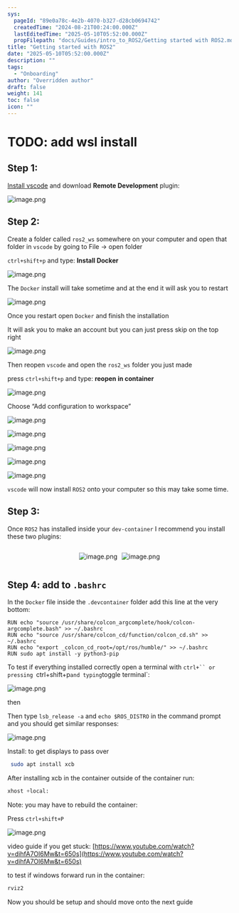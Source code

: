 ```yaml
---
sys:
  pageId: "89e0a78c-4e2b-4070-b327-d28cb0694742"
  createdTime: "2024-08-21T00:24:00.000Z"
  lastEditedTime: "2025-05-10T05:52:00.000Z"
  propFilepath: "docs/Guides/intro_to_ROS2/Getting started with ROS2.md"
title: "Getting started with ROS2"
date: "2025-05-10T05:52:00.000Z"
description: ""
tags:
  - "Onboarding"
author: "Overridden author"
draft: false
weight: 141
toc: false
icon: ""
---
```


# TODO: add wsl install

## Step 1:

[Install vscode](https://code.visualstudio.com/download) and download **Remote Development** plugin:

![image.png](https://prod-files-secure.s3.us-west-2.amazonaws.com/d518164a-d88e-44d1-a4ee-3adb3bd8bce0/efb52993-1881-4a40-b95e-6f020334f022/image.png?X-Amz-Algorithm=AWS4-HMAC-SHA256&X-Amz-Content-Sha256=UNSIGNED-PAYLOAD&X-Amz-Credential=ASIAZI2LB4666FN3AG3S%2F20250707%2Fus-west-2%2Fs3%2Faws4_request&X-Amz-Date=20250707T220838Z&X-Amz-Expires=3600&X-Amz-Security-Token=IQoJb3JpZ2luX2VjEHUaCXVzLXdlc3QtMiJGMEQCIEdcJXizl48pmOMdNUxfjD%2BfVo7mNQOi7Wb7qfFbeAXLAiARcHMdR98azWi%2FzO9XKSVxWEg03BefjnRnv9n7TeD4kir%2FAwh%2BEAAaDDYzNzQyMzE4MzgwNSIM94BQfMT9E3dEE8iKKtwDQ8BV9QcT%2BzwDzKHJuDwQBL2Iu1mJyaa5hnaB5nYjv5q9cKemH0sE3Qt0%2BMfNyMPdNEP3i1L6Idw4ZbPboOsWKSWtQqxuDyZxsALmh9tQqNugm9BD0QL45Gs4uOMDtQqr5xYxcV0vc47BehC5VKqlBS6iCf6llTPRwruzF2OAq3iCRrPYbYfRnhGwVn1PaRFgWFdFCYwz6RHOItH8QFaUNcLy8zS5trDIXdJ4qG27NYHs1u4TXoqpnA%2B2BFHOiSrJdQQuTYLe%2BjUVef2Anzu83PT56MQcAWWH2RyqeOnLLwYZa24h4JWfz0yCXk%2Bd3kxAg7plF3QgpyiNcMZGIuhgFBvug9U%2FJtkzrgqjn%2FagkOlOz8xcn5v1u0ZFETXsiOp9pR1i%2FZDK0oMD44hD3k1ToCSkk89HaTQOa%2Fxmn59r4TEDDAYS1tK78Z%2B8eHy5%2Buycf3dCl8MwClghqquKzzR1IFO6caZRxNi1pyMebLoG4rbzbn6SoP32FYfpPJwk690Ah9evYnYPMDVqqkVieBrPvkYhhDKirTcR%2FgvWJDKj6fmOehQEhZ0AH6NkZYc%2BCB%2BcQofYa4aFMrzbMExAIL%2FCmreTxqXUFY740xcwP5ZskkQkTjsE5U0HgSqx%2Fpww5uiwwwY6pgFRL%2BNO%2BHfYyUc%2F2ly0LPMOlRl%2B0UdtUGJLTv8sHJCSiNaqvWZubwAw0iEdCbtW27GsgzLHOkjlYoPELHEDbN1aFU26zrfgELwHBTD6tA9j%2Bf4epubaoso5FO%2Bv4cul8juZvo4vNptcKOyjKYTuHAa8UiYKTKMOp7clt%2BjqqmYj1VsCFXyCfAUgg6uLrHCoKJyw%2BjSfjzklFfwet%2FCdizs2L5lKBe9Y&X-Amz-Signature=b34713a0966b4603cafe831d2b29151793c260ffd49d30d88bfd5fd467f16b40&X-Amz-SignedHeaders=host&x-amz-checksum-mode=ENABLED&x-id=GetObject)

## Step 2:

Create a folder called `ros2_ws` somewhere on your computer and open that folder in `vscode` by going to File → open folder 

`ctrl+shift+p` and type: **Install Docker**

![image.png](https://prod-files-secure.s3.us-west-2.amazonaws.com/d518164a-d88e-44d1-a4ee-3adb3bd8bce0/2269dc0e-1cd5-47ff-bceb-c04ad9b2eab0/image.png?X-Amz-Algorithm=AWS4-HMAC-SHA256&X-Amz-Content-Sha256=UNSIGNED-PAYLOAD&X-Amz-Credential=ASIAZI2LB4666FN3AG3S%2F20250707%2Fus-west-2%2Fs3%2Faws4_request&X-Amz-Date=20250707T220838Z&X-Amz-Expires=3600&X-Amz-Security-Token=IQoJb3JpZ2luX2VjEHUaCXVzLXdlc3QtMiJGMEQCIEdcJXizl48pmOMdNUxfjD%2BfVo7mNQOi7Wb7qfFbeAXLAiARcHMdR98azWi%2FzO9XKSVxWEg03BefjnRnv9n7TeD4kir%2FAwh%2BEAAaDDYzNzQyMzE4MzgwNSIM94BQfMT9E3dEE8iKKtwDQ8BV9QcT%2BzwDzKHJuDwQBL2Iu1mJyaa5hnaB5nYjv5q9cKemH0sE3Qt0%2BMfNyMPdNEP3i1L6Idw4ZbPboOsWKSWtQqxuDyZxsALmh9tQqNugm9BD0QL45Gs4uOMDtQqr5xYxcV0vc47BehC5VKqlBS6iCf6llTPRwruzF2OAq3iCRrPYbYfRnhGwVn1PaRFgWFdFCYwz6RHOItH8QFaUNcLy8zS5trDIXdJ4qG27NYHs1u4TXoqpnA%2B2BFHOiSrJdQQuTYLe%2BjUVef2Anzu83PT56MQcAWWH2RyqeOnLLwYZa24h4JWfz0yCXk%2Bd3kxAg7plF3QgpyiNcMZGIuhgFBvug9U%2FJtkzrgqjn%2FagkOlOz8xcn5v1u0ZFETXsiOp9pR1i%2FZDK0oMD44hD3k1ToCSkk89HaTQOa%2Fxmn59r4TEDDAYS1tK78Z%2B8eHy5%2Buycf3dCl8MwClghqquKzzR1IFO6caZRxNi1pyMebLoG4rbzbn6SoP32FYfpPJwk690Ah9evYnYPMDVqqkVieBrPvkYhhDKirTcR%2FgvWJDKj6fmOehQEhZ0AH6NkZYc%2BCB%2BcQofYa4aFMrzbMExAIL%2FCmreTxqXUFY740xcwP5ZskkQkTjsE5U0HgSqx%2Fpww5uiwwwY6pgFRL%2BNO%2BHfYyUc%2F2ly0LPMOlRl%2B0UdtUGJLTv8sHJCSiNaqvWZubwAw0iEdCbtW27GsgzLHOkjlYoPELHEDbN1aFU26zrfgELwHBTD6tA9j%2Bf4epubaoso5FO%2Bv4cul8juZvo4vNptcKOyjKYTuHAa8UiYKTKMOp7clt%2BjqqmYj1VsCFXyCfAUgg6uLrHCoKJyw%2BjSfjzklFfwet%2FCdizs2L5lKBe9Y&X-Amz-Signature=4f5a4ad7cca2662a1a747bde51380424fbe93b1cd98a8e712d0523ead7d53ed3&X-Amz-SignedHeaders=host&x-amz-checksum-mode=ENABLED&x-id=GetObject)

The `Docker` install will take sometime and at the end it will ask you to restart

![image.png](https://prod-files-secure.s3.us-west-2.amazonaws.com/d518164a-d88e-44d1-a4ee-3adb3bd8bce0/ed233f78-be33-4b1f-b89c-9c346c0e961e/image.png?X-Amz-Algorithm=AWS4-HMAC-SHA256&X-Amz-Content-Sha256=UNSIGNED-PAYLOAD&X-Amz-Credential=ASIAZI2LB4666FN3AG3S%2F20250707%2Fus-west-2%2Fs3%2Faws4_request&X-Amz-Date=20250707T220838Z&X-Amz-Expires=3600&X-Amz-Security-Token=IQoJb3JpZ2luX2VjEHUaCXVzLXdlc3QtMiJGMEQCIEdcJXizl48pmOMdNUxfjD%2BfVo7mNQOi7Wb7qfFbeAXLAiARcHMdR98azWi%2FzO9XKSVxWEg03BefjnRnv9n7TeD4kir%2FAwh%2BEAAaDDYzNzQyMzE4MzgwNSIM94BQfMT9E3dEE8iKKtwDQ8BV9QcT%2BzwDzKHJuDwQBL2Iu1mJyaa5hnaB5nYjv5q9cKemH0sE3Qt0%2BMfNyMPdNEP3i1L6Idw4ZbPboOsWKSWtQqxuDyZxsALmh9tQqNugm9BD0QL45Gs4uOMDtQqr5xYxcV0vc47BehC5VKqlBS6iCf6llTPRwruzF2OAq3iCRrPYbYfRnhGwVn1PaRFgWFdFCYwz6RHOItH8QFaUNcLy8zS5trDIXdJ4qG27NYHs1u4TXoqpnA%2B2BFHOiSrJdQQuTYLe%2BjUVef2Anzu83PT56MQcAWWH2RyqeOnLLwYZa24h4JWfz0yCXk%2Bd3kxAg7plF3QgpyiNcMZGIuhgFBvug9U%2FJtkzrgqjn%2FagkOlOz8xcn5v1u0ZFETXsiOp9pR1i%2FZDK0oMD44hD3k1ToCSkk89HaTQOa%2Fxmn59r4TEDDAYS1tK78Z%2B8eHy5%2Buycf3dCl8MwClghqquKzzR1IFO6caZRxNi1pyMebLoG4rbzbn6SoP32FYfpPJwk690Ah9evYnYPMDVqqkVieBrPvkYhhDKirTcR%2FgvWJDKj6fmOehQEhZ0AH6NkZYc%2BCB%2BcQofYa4aFMrzbMExAIL%2FCmreTxqXUFY740xcwP5ZskkQkTjsE5U0HgSqx%2Fpww5uiwwwY6pgFRL%2BNO%2BHfYyUc%2F2ly0LPMOlRl%2B0UdtUGJLTv8sHJCSiNaqvWZubwAw0iEdCbtW27GsgzLHOkjlYoPELHEDbN1aFU26zrfgELwHBTD6tA9j%2Bf4epubaoso5FO%2Bv4cul8juZvo4vNptcKOyjKYTuHAa8UiYKTKMOp7clt%2BjqqmYj1VsCFXyCfAUgg6uLrHCoKJyw%2BjSfjzklFfwet%2FCdizs2L5lKBe9Y&X-Amz-Signature=961c77d18fa6de04eb0d12f8686dc838379d17d16120bd9d113587b9828ae671&X-Amz-SignedHeaders=host&x-amz-checksum-mode=ENABLED&x-id=GetObject)

Once you restart open `Docker` and finish the installation

It will ask you to make an account but you can just press skip on the top right

![image.png](https://prod-files-secure.s3.us-west-2.amazonaws.com/d518164a-d88e-44d1-a4ee-3adb3bd8bce0/21010ad9-1659-4fd9-9f59-9932a09b2a3d/image.png?X-Amz-Algorithm=AWS4-HMAC-SHA256&X-Amz-Content-Sha256=UNSIGNED-PAYLOAD&X-Amz-Credential=ASIAZI2LB4666FN3AG3S%2F20250707%2Fus-west-2%2Fs3%2Faws4_request&X-Amz-Date=20250707T220838Z&X-Amz-Expires=3600&X-Amz-Security-Token=IQoJb3JpZ2luX2VjEHUaCXVzLXdlc3QtMiJGMEQCIEdcJXizl48pmOMdNUxfjD%2BfVo7mNQOi7Wb7qfFbeAXLAiARcHMdR98azWi%2FzO9XKSVxWEg03BefjnRnv9n7TeD4kir%2FAwh%2BEAAaDDYzNzQyMzE4MzgwNSIM94BQfMT9E3dEE8iKKtwDQ8BV9QcT%2BzwDzKHJuDwQBL2Iu1mJyaa5hnaB5nYjv5q9cKemH0sE3Qt0%2BMfNyMPdNEP3i1L6Idw4ZbPboOsWKSWtQqxuDyZxsALmh9tQqNugm9BD0QL45Gs4uOMDtQqr5xYxcV0vc47BehC5VKqlBS6iCf6llTPRwruzF2OAq3iCRrPYbYfRnhGwVn1PaRFgWFdFCYwz6RHOItH8QFaUNcLy8zS5trDIXdJ4qG27NYHs1u4TXoqpnA%2B2BFHOiSrJdQQuTYLe%2BjUVef2Anzu83PT56MQcAWWH2RyqeOnLLwYZa24h4JWfz0yCXk%2Bd3kxAg7plF3QgpyiNcMZGIuhgFBvug9U%2FJtkzrgqjn%2FagkOlOz8xcn5v1u0ZFETXsiOp9pR1i%2FZDK0oMD44hD3k1ToCSkk89HaTQOa%2Fxmn59r4TEDDAYS1tK78Z%2B8eHy5%2Buycf3dCl8MwClghqquKzzR1IFO6caZRxNi1pyMebLoG4rbzbn6SoP32FYfpPJwk690Ah9evYnYPMDVqqkVieBrPvkYhhDKirTcR%2FgvWJDKj6fmOehQEhZ0AH6NkZYc%2BCB%2BcQofYa4aFMrzbMExAIL%2FCmreTxqXUFY740xcwP5ZskkQkTjsE5U0HgSqx%2Fpww5uiwwwY6pgFRL%2BNO%2BHfYyUc%2F2ly0LPMOlRl%2B0UdtUGJLTv8sHJCSiNaqvWZubwAw0iEdCbtW27GsgzLHOkjlYoPELHEDbN1aFU26zrfgELwHBTD6tA9j%2Bf4epubaoso5FO%2Bv4cul8juZvo4vNptcKOyjKYTuHAa8UiYKTKMOp7clt%2BjqqmYj1VsCFXyCfAUgg6uLrHCoKJyw%2BjSfjzklFfwet%2FCdizs2L5lKBe9Y&X-Amz-Signature=b90d2851da177fc695d2eb12b5814d1abff5e3537fce80723021c984e2523471&X-Amz-SignedHeaders=host&x-amz-checksum-mode=ENABLED&x-id=GetObject)

Then reopen `vscode` and open the `ros2_ws` folder you just made

press `ctrl+shift+p` and type: **reopen in container**

![image.png](https://prod-files-secure.s3.us-west-2.amazonaws.com/d518164a-d88e-44d1-a4ee-3adb3bd8bce0/4e93b8c2-41ad-488c-8095-c74205196118/image.png?X-Amz-Algorithm=AWS4-HMAC-SHA256&X-Amz-Content-Sha256=UNSIGNED-PAYLOAD&X-Amz-Credential=ASIAZI2LB4666FN3AG3S%2F20250707%2Fus-west-2%2Fs3%2Faws4_request&X-Amz-Date=20250707T220838Z&X-Amz-Expires=3600&X-Amz-Security-Token=IQoJb3JpZ2luX2VjEHUaCXVzLXdlc3QtMiJGMEQCIEdcJXizl48pmOMdNUxfjD%2BfVo7mNQOi7Wb7qfFbeAXLAiARcHMdR98azWi%2FzO9XKSVxWEg03BefjnRnv9n7TeD4kir%2FAwh%2BEAAaDDYzNzQyMzE4MzgwNSIM94BQfMT9E3dEE8iKKtwDQ8BV9QcT%2BzwDzKHJuDwQBL2Iu1mJyaa5hnaB5nYjv5q9cKemH0sE3Qt0%2BMfNyMPdNEP3i1L6Idw4ZbPboOsWKSWtQqxuDyZxsALmh9tQqNugm9BD0QL45Gs4uOMDtQqr5xYxcV0vc47BehC5VKqlBS6iCf6llTPRwruzF2OAq3iCRrPYbYfRnhGwVn1PaRFgWFdFCYwz6RHOItH8QFaUNcLy8zS5trDIXdJ4qG27NYHs1u4TXoqpnA%2B2BFHOiSrJdQQuTYLe%2BjUVef2Anzu83PT56MQcAWWH2RyqeOnLLwYZa24h4JWfz0yCXk%2Bd3kxAg7plF3QgpyiNcMZGIuhgFBvug9U%2FJtkzrgqjn%2FagkOlOz8xcn5v1u0ZFETXsiOp9pR1i%2FZDK0oMD44hD3k1ToCSkk89HaTQOa%2Fxmn59r4TEDDAYS1tK78Z%2B8eHy5%2Buycf3dCl8MwClghqquKzzR1IFO6caZRxNi1pyMebLoG4rbzbn6SoP32FYfpPJwk690Ah9evYnYPMDVqqkVieBrPvkYhhDKirTcR%2FgvWJDKj6fmOehQEhZ0AH6NkZYc%2BCB%2BcQofYa4aFMrzbMExAIL%2FCmreTxqXUFY740xcwP5ZskkQkTjsE5U0HgSqx%2Fpww5uiwwwY6pgFRL%2BNO%2BHfYyUc%2F2ly0LPMOlRl%2B0UdtUGJLTv8sHJCSiNaqvWZubwAw0iEdCbtW27GsgzLHOkjlYoPELHEDbN1aFU26zrfgELwHBTD6tA9j%2Bf4epubaoso5FO%2Bv4cul8juZvo4vNptcKOyjKYTuHAa8UiYKTKMOp7clt%2BjqqmYj1VsCFXyCfAUgg6uLrHCoKJyw%2BjSfjzklFfwet%2FCdizs2L5lKBe9Y&X-Amz-Signature=a22ad2fdd5b6d6b37f8bba80d54b292c9fbfbc7df2ab63bad79087c1d04a1237&X-Amz-SignedHeaders=host&x-amz-checksum-mode=ENABLED&x-id=GetObject)

Choose “Add configuration to workspace”

![image.png](https://prod-files-secure.s3.us-west-2.amazonaws.com/d518164a-d88e-44d1-a4ee-3adb3bd8bce0/9560b282-5060-4989-ba37-97e7b2c22476/image.png?X-Amz-Algorithm=AWS4-HMAC-SHA256&X-Amz-Content-Sha256=UNSIGNED-PAYLOAD&X-Amz-Credential=ASIAZI2LB4666FN3AG3S%2F20250707%2Fus-west-2%2Fs3%2Faws4_request&X-Amz-Date=20250707T220838Z&X-Amz-Expires=3600&X-Amz-Security-Token=IQoJb3JpZ2luX2VjEHUaCXVzLXdlc3QtMiJGMEQCIEdcJXizl48pmOMdNUxfjD%2BfVo7mNQOi7Wb7qfFbeAXLAiARcHMdR98azWi%2FzO9XKSVxWEg03BefjnRnv9n7TeD4kir%2FAwh%2BEAAaDDYzNzQyMzE4MzgwNSIM94BQfMT9E3dEE8iKKtwDQ8BV9QcT%2BzwDzKHJuDwQBL2Iu1mJyaa5hnaB5nYjv5q9cKemH0sE3Qt0%2BMfNyMPdNEP3i1L6Idw4ZbPboOsWKSWtQqxuDyZxsALmh9tQqNugm9BD0QL45Gs4uOMDtQqr5xYxcV0vc47BehC5VKqlBS6iCf6llTPRwruzF2OAq3iCRrPYbYfRnhGwVn1PaRFgWFdFCYwz6RHOItH8QFaUNcLy8zS5trDIXdJ4qG27NYHs1u4TXoqpnA%2B2BFHOiSrJdQQuTYLe%2BjUVef2Anzu83PT56MQcAWWH2RyqeOnLLwYZa24h4JWfz0yCXk%2Bd3kxAg7plF3QgpyiNcMZGIuhgFBvug9U%2FJtkzrgqjn%2FagkOlOz8xcn5v1u0ZFETXsiOp9pR1i%2FZDK0oMD44hD3k1ToCSkk89HaTQOa%2Fxmn59r4TEDDAYS1tK78Z%2B8eHy5%2Buycf3dCl8MwClghqquKzzR1IFO6caZRxNi1pyMebLoG4rbzbn6SoP32FYfpPJwk690Ah9evYnYPMDVqqkVieBrPvkYhhDKirTcR%2FgvWJDKj6fmOehQEhZ0AH6NkZYc%2BCB%2BcQofYa4aFMrzbMExAIL%2FCmreTxqXUFY740xcwP5ZskkQkTjsE5U0HgSqx%2Fpww5uiwwwY6pgFRL%2BNO%2BHfYyUc%2F2ly0LPMOlRl%2B0UdtUGJLTv8sHJCSiNaqvWZubwAw0iEdCbtW27GsgzLHOkjlYoPELHEDbN1aFU26zrfgELwHBTD6tA9j%2Bf4epubaoso5FO%2Bv4cul8juZvo4vNptcKOyjKYTuHAa8UiYKTKMOp7clt%2BjqqmYj1VsCFXyCfAUgg6uLrHCoKJyw%2BjSfjzklFfwet%2FCdizs2L5lKBe9Y&X-Amz-Signature=1e9c03f626913e26a1d07e36e1e53373eade7b5934bcb9ba65fee64fca731bc1&X-Amz-SignedHeaders=host&x-amz-checksum-mode=ENABLED&x-id=GetObject)

![image.png](https://prod-files-secure.s3.us-west-2.amazonaws.com/d518164a-d88e-44d1-a4ee-3adb3bd8bce0/2ee63f81-886b-48e8-a553-dc6e5eac99e4/image.png?X-Amz-Algorithm=AWS4-HMAC-SHA256&X-Amz-Content-Sha256=UNSIGNED-PAYLOAD&X-Amz-Credential=ASIAZI2LB4666FN3AG3S%2F20250707%2Fus-west-2%2Fs3%2Faws4_request&X-Amz-Date=20250707T220838Z&X-Amz-Expires=3600&X-Amz-Security-Token=IQoJb3JpZ2luX2VjEHUaCXVzLXdlc3QtMiJGMEQCIEdcJXizl48pmOMdNUxfjD%2BfVo7mNQOi7Wb7qfFbeAXLAiARcHMdR98azWi%2FzO9XKSVxWEg03BefjnRnv9n7TeD4kir%2FAwh%2BEAAaDDYzNzQyMzE4MzgwNSIM94BQfMT9E3dEE8iKKtwDQ8BV9QcT%2BzwDzKHJuDwQBL2Iu1mJyaa5hnaB5nYjv5q9cKemH0sE3Qt0%2BMfNyMPdNEP3i1L6Idw4ZbPboOsWKSWtQqxuDyZxsALmh9tQqNugm9BD0QL45Gs4uOMDtQqr5xYxcV0vc47BehC5VKqlBS6iCf6llTPRwruzF2OAq3iCRrPYbYfRnhGwVn1PaRFgWFdFCYwz6RHOItH8QFaUNcLy8zS5trDIXdJ4qG27NYHs1u4TXoqpnA%2B2BFHOiSrJdQQuTYLe%2BjUVef2Anzu83PT56MQcAWWH2RyqeOnLLwYZa24h4JWfz0yCXk%2Bd3kxAg7plF3QgpyiNcMZGIuhgFBvug9U%2FJtkzrgqjn%2FagkOlOz8xcn5v1u0ZFETXsiOp9pR1i%2FZDK0oMD44hD3k1ToCSkk89HaTQOa%2Fxmn59r4TEDDAYS1tK78Z%2B8eHy5%2Buycf3dCl8MwClghqquKzzR1IFO6caZRxNi1pyMebLoG4rbzbn6SoP32FYfpPJwk690Ah9evYnYPMDVqqkVieBrPvkYhhDKirTcR%2FgvWJDKj6fmOehQEhZ0AH6NkZYc%2BCB%2BcQofYa4aFMrzbMExAIL%2FCmreTxqXUFY740xcwP5ZskkQkTjsE5U0HgSqx%2Fpww5uiwwwY6pgFRL%2BNO%2BHfYyUc%2F2ly0LPMOlRl%2B0UdtUGJLTv8sHJCSiNaqvWZubwAw0iEdCbtW27GsgzLHOkjlYoPELHEDbN1aFU26zrfgELwHBTD6tA9j%2Bf4epubaoso5FO%2Bv4cul8juZvo4vNptcKOyjKYTuHAa8UiYKTKMOp7clt%2BjqqmYj1VsCFXyCfAUgg6uLrHCoKJyw%2BjSfjzklFfwet%2FCdizs2L5lKBe9Y&X-Amz-Signature=b254cf8ab0f5fb3eb4e13b42dc1b04f164a7fff8277ad2583256938b52f32ced&X-Amz-SignedHeaders=host&x-amz-checksum-mode=ENABLED&x-id=GetObject)

![image.png](https://prod-files-secure.s3.us-west-2.amazonaws.com/d518164a-d88e-44d1-a4ee-3adb3bd8bce0/ae1580b2-b048-407e-aed9-b584224a7a04/image.png?X-Amz-Algorithm=AWS4-HMAC-SHA256&X-Amz-Content-Sha256=UNSIGNED-PAYLOAD&X-Amz-Credential=ASIAZI2LB4666FN3AG3S%2F20250707%2Fus-west-2%2Fs3%2Faws4_request&X-Amz-Date=20250707T220838Z&X-Amz-Expires=3600&X-Amz-Security-Token=IQoJb3JpZ2luX2VjEHUaCXVzLXdlc3QtMiJGMEQCIEdcJXizl48pmOMdNUxfjD%2BfVo7mNQOi7Wb7qfFbeAXLAiARcHMdR98azWi%2FzO9XKSVxWEg03BefjnRnv9n7TeD4kir%2FAwh%2BEAAaDDYzNzQyMzE4MzgwNSIM94BQfMT9E3dEE8iKKtwDQ8BV9QcT%2BzwDzKHJuDwQBL2Iu1mJyaa5hnaB5nYjv5q9cKemH0sE3Qt0%2BMfNyMPdNEP3i1L6Idw4ZbPboOsWKSWtQqxuDyZxsALmh9tQqNugm9BD0QL45Gs4uOMDtQqr5xYxcV0vc47BehC5VKqlBS6iCf6llTPRwruzF2OAq3iCRrPYbYfRnhGwVn1PaRFgWFdFCYwz6RHOItH8QFaUNcLy8zS5trDIXdJ4qG27NYHs1u4TXoqpnA%2B2BFHOiSrJdQQuTYLe%2BjUVef2Anzu83PT56MQcAWWH2RyqeOnLLwYZa24h4JWfz0yCXk%2Bd3kxAg7plF3QgpyiNcMZGIuhgFBvug9U%2FJtkzrgqjn%2FagkOlOz8xcn5v1u0ZFETXsiOp9pR1i%2FZDK0oMD44hD3k1ToCSkk89HaTQOa%2Fxmn59r4TEDDAYS1tK78Z%2B8eHy5%2Buycf3dCl8MwClghqquKzzR1IFO6caZRxNi1pyMebLoG4rbzbn6SoP32FYfpPJwk690Ah9evYnYPMDVqqkVieBrPvkYhhDKirTcR%2FgvWJDKj6fmOehQEhZ0AH6NkZYc%2BCB%2BcQofYa4aFMrzbMExAIL%2FCmreTxqXUFY740xcwP5ZskkQkTjsE5U0HgSqx%2Fpww5uiwwwY6pgFRL%2BNO%2BHfYyUc%2F2ly0LPMOlRl%2B0UdtUGJLTv8sHJCSiNaqvWZubwAw0iEdCbtW27GsgzLHOkjlYoPELHEDbN1aFU26zrfgELwHBTD6tA9j%2Bf4epubaoso5FO%2Bv4cul8juZvo4vNptcKOyjKYTuHAa8UiYKTKMOp7clt%2BjqqmYj1VsCFXyCfAUgg6uLrHCoKJyw%2BjSfjzklFfwet%2FCdizs2L5lKBe9Y&X-Amz-Signature=3624c891c0fb1c17904514a951ec5e05fc482194cf7edf6e02bbeaf406531617&X-Amz-SignedHeaders=host&x-amz-checksum-mode=ENABLED&x-id=GetObject)

![image.png](https://prod-files-secure.s3.us-west-2.amazonaws.com/d518164a-d88e-44d1-a4ee-3adb3bd8bce0/53255b28-f75e-430f-b9e3-c0ac8577e42b/image.png?X-Amz-Algorithm=AWS4-HMAC-SHA256&X-Amz-Content-Sha256=UNSIGNED-PAYLOAD&X-Amz-Credential=ASIAZI2LB4666FN3AG3S%2F20250707%2Fus-west-2%2Fs3%2Faws4_request&X-Amz-Date=20250707T220838Z&X-Amz-Expires=3600&X-Amz-Security-Token=IQoJb3JpZ2luX2VjEHUaCXVzLXdlc3QtMiJGMEQCIEdcJXizl48pmOMdNUxfjD%2BfVo7mNQOi7Wb7qfFbeAXLAiARcHMdR98azWi%2FzO9XKSVxWEg03BefjnRnv9n7TeD4kir%2FAwh%2BEAAaDDYzNzQyMzE4MzgwNSIM94BQfMT9E3dEE8iKKtwDQ8BV9QcT%2BzwDzKHJuDwQBL2Iu1mJyaa5hnaB5nYjv5q9cKemH0sE3Qt0%2BMfNyMPdNEP3i1L6Idw4ZbPboOsWKSWtQqxuDyZxsALmh9tQqNugm9BD0QL45Gs4uOMDtQqr5xYxcV0vc47BehC5VKqlBS6iCf6llTPRwruzF2OAq3iCRrPYbYfRnhGwVn1PaRFgWFdFCYwz6RHOItH8QFaUNcLy8zS5trDIXdJ4qG27NYHs1u4TXoqpnA%2B2BFHOiSrJdQQuTYLe%2BjUVef2Anzu83PT56MQcAWWH2RyqeOnLLwYZa24h4JWfz0yCXk%2Bd3kxAg7plF3QgpyiNcMZGIuhgFBvug9U%2FJtkzrgqjn%2FagkOlOz8xcn5v1u0ZFETXsiOp9pR1i%2FZDK0oMD44hD3k1ToCSkk89HaTQOa%2Fxmn59r4TEDDAYS1tK78Z%2B8eHy5%2Buycf3dCl8MwClghqquKzzR1IFO6caZRxNi1pyMebLoG4rbzbn6SoP32FYfpPJwk690Ah9evYnYPMDVqqkVieBrPvkYhhDKirTcR%2FgvWJDKj6fmOehQEhZ0AH6NkZYc%2BCB%2BcQofYa4aFMrzbMExAIL%2FCmreTxqXUFY740xcwP5ZskkQkTjsE5U0HgSqx%2Fpww5uiwwwY6pgFRL%2BNO%2BHfYyUc%2F2ly0LPMOlRl%2B0UdtUGJLTv8sHJCSiNaqvWZubwAw0iEdCbtW27GsgzLHOkjlYoPELHEDbN1aFU26zrfgELwHBTD6tA9j%2Bf4epubaoso5FO%2Bv4cul8juZvo4vNptcKOyjKYTuHAa8UiYKTKMOp7clt%2BjqqmYj1VsCFXyCfAUgg6uLrHCoKJyw%2BjSfjzklFfwet%2FCdizs2L5lKBe9Y&X-Amz-Signature=d95a88e54582c81452d812aa2be3d205c1579d713a358d048ac720c7256efc13&X-Amz-SignedHeaders=host&x-amz-checksum-mode=ENABLED&x-id=GetObject)

![image.png](https://prod-files-secure.s3.us-west-2.amazonaws.com/d518164a-d88e-44d1-a4ee-3adb3bd8bce0/7c562767-5af9-4ffb-97d1-327bcdf4ee00/image.png?X-Amz-Algorithm=AWS4-HMAC-SHA256&X-Amz-Content-Sha256=UNSIGNED-PAYLOAD&X-Amz-Credential=ASIAZI2LB4666FN3AG3S%2F20250707%2Fus-west-2%2Fs3%2Faws4_request&X-Amz-Date=20250707T220838Z&X-Amz-Expires=3600&X-Amz-Security-Token=IQoJb3JpZ2luX2VjEHUaCXVzLXdlc3QtMiJGMEQCIEdcJXizl48pmOMdNUxfjD%2BfVo7mNQOi7Wb7qfFbeAXLAiARcHMdR98azWi%2FzO9XKSVxWEg03BefjnRnv9n7TeD4kir%2FAwh%2BEAAaDDYzNzQyMzE4MzgwNSIM94BQfMT9E3dEE8iKKtwDQ8BV9QcT%2BzwDzKHJuDwQBL2Iu1mJyaa5hnaB5nYjv5q9cKemH0sE3Qt0%2BMfNyMPdNEP3i1L6Idw4ZbPboOsWKSWtQqxuDyZxsALmh9tQqNugm9BD0QL45Gs4uOMDtQqr5xYxcV0vc47BehC5VKqlBS6iCf6llTPRwruzF2OAq3iCRrPYbYfRnhGwVn1PaRFgWFdFCYwz6RHOItH8QFaUNcLy8zS5trDIXdJ4qG27NYHs1u4TXoqpnA%2B2BFHOiSrJdQQuTYLe%2BjUVef2Anzu83PT56MQcAWWH2RyqeOnLLwYZa24h4JWfz0yCXk%2Bd3kxAg7plF3QgpyiNcMZGIuhgFBvug9U%2FJtkzrgqjn%2FagkOlOz8xcn5v1u0ZFETXsiOp9pR1i%2FZDK0oMD44hD3k1ToCSkk89HaTQOa%2Fxmn59r4TEDDAYS1tK78Z%2B8eHy5%2Buycf3dCl8MwClghqquKzzR1IFO6caZRxNi1pyMebLoG4rbzbn6SoP32FYfpPJwk690Ah9evYnYPMDVqqkVieBrPvkYhhDKirTcR%2FgvWJDKj6fmOehQEhZ0AH6NkZYc%2BCB%2BcQofYa4aFMrzbMExAIL%2FCmreTxqXUFY740xcwP5ZskkQkTjsE5U0HgSqx%2Fpww5uiwwwY6pgFRL%2BNO%2BHfYyUc%2F2ly0LPMOlRl%2B0UdtUGJLTv8sHJCSiNaqvWZubwAw0iEdCbtW27GsgzLHOkjlYoPELHEDbN1aFU26zrfgELwHBTD6tA9j%2Bf4epubaoso5FO%2Bv4cul8juZvo4vNptcKOyjKYTuHAa8UiYKTKMOp7clt%2BjqqmYj1VsCFXyCfAUgg6uLrHCoKJyw%2BjSfjzklFfwet%2FCdizs2L5lKBe9Y&X-Amz-Signature=01ed70576f5b18a750e5f1908b3f1c686315ed56e1e9e38f030cd0e60a801ff9&X-Amz-SignedHeaders=host&x-amz-checksum-mode=ENABLED&x-id=GetObject)

`vscode` will now install `ROS2` onto your computer so this may take some time.

## Step 3:

Once `ROS2` has installed inside your `dev-container` I recommend you install these two plugins:

<div style="display: flex;flex-direction: row; column-gap:10px; max-width: 630px;justify-content: center;">
<div>

![image.png](https://prod-files-secure.s3.us-west-2.amazonaws.com/d518164a-d88e-44d1-a4ee-3adb3bd8bce0/3fc3d550-5a54-4ba1-ba6b-faa01cdb7369/image.png?X-Amz-Algorithm=AWS4-HMAC-SHA256&X-Amz-Content-Sha256=UNSIGNED-PAYLOAD&X-Amz-Credential=ASIAZI2LB4667SVAC6OM%2F20250707%2Fus-west-2%2Fs3%2Faws4_request&X-Amz-Date=20250707T220841Z&X-Amz-Expires=3600&X-Amz-Security-Token=IQoJb3JpZ2luX2VjEHUaCXVzLXdlc3QtMiJHMEUCIQCMP1McfvCW2CSblRtNH%2FjqeD2xtfGSL52PBH1OUMlX%2BAIgCX9WJrO3oHhTtLZjuxnWX1jsWyHZnt4LkYNV8xZ3TPIq%2FwMIfhAAGgw2Mzc0MjMxODM4MDUiDOu7jdO%2FHm1rnrwhvCrcAzla9NkEJR3nw5MNl1x9quUig6sV%2B3VZGG6H7C%2Bsll6jUyuLxlCyZdEqCDLOPoyjeYZ2noSxHfnX6EL9pbuNSLes2%2FHTgCuAnF4vef0O3OR7mSdMQzkmYEiYwe2uE8HpHqDIrlBYwC9IkA%2Bx9%2FSjfg8NaNDcm52Ir7efOdPuUy5KohFp3INwzwmgak72fLwYw4Q0VAjXjFfbLAfGpHknrigJoTKAdYOVsDU%2B6OOA1deSZa%2FZp6kdsaga%2FP%2Fx7PRq9RQRc73RolBtbTdMAO3jT9Zx2Jd%2BBF%2FOjqLibFqDO%2BlubNg7Yge3dbNKcTsgQ%2BgyKCvuTsbyQmCCNljvM%2BYE9RwL2V3V1JSIQPftpsaGbEK6NA5bvGKWvcXJNfVW1nmJLMMlXLMLSDpTOJhail9kXiZg6yyA4fu1Zoat%2BrtsPMUq68KSgSmmll4RegrHslpLkVXOVSHGLaZniTgAcWUT3UsEnlE%2B4m8HitdHoWdzEHBFzMxGeLKEYUd4eAuWdbZW7Y8XtfzlgbMRGRIB1orAlTb9RQsSrrkkyf%2FDKVcbNIfJn9dnhKgnZjhrPYKqXo4%2Fn10h%2FLNlUDxLl8094ZhdS%2FoaXWFhevOWR29nFX4mb6EeE9NUXNcaRMzCUcDMMKbpsMMGOqUBTOirsi7OJA3Dp%2BtU1yK%2BofincHWgalJhkMU%2BbGbAFtP94zPXkPlFc2uilaKOtBjjHzDQHf6Av4Ib7F98zSQSsFcMSJsTzo8VMT7B6mwlFdqpEIskJa92yOiX657iQhOBifA3Fo84Lz41C1ALa7t3Z0AEOmKesgWERYiA%2F%2BoDcW5RGLw0jzRWhoCaw0tCpRTlHFaTkDr%2BNKQmI7iTSxFh8WVFmKNp&X-Amz-Signature=83b72099132529c3fb0092772ad9d9670d270ebd0892d56e932cf6b7007c8bd4&X-Amz-SignedHeaders=host&x-amz-checksum-mode=ENABLED&x-id=GetObject)

</div>
<div>

![image.png](https://prod-files-secure.s3.us-west-2.amazonaws.com/d518164a-d88e-44d1-a4ee-3adb3bd8bce0/d994cc66-13c2-4093-a5a3-f84cf4601a82/image.png?X-Amz-Algorithm=AWS4-HMAC-SHA256&X-Amz-Content-Sha256=UNSIGNED-PAYLOAD&X-Amz-Credential=ASIAZI2LB466TRX7XN46%2F20250707%2Fus-west-2%2Fs3%2Faws4_request&X-Amz-Date=20250707T220842Z&X-Amz-Expires=3600&X-Amz-Security-Token=IQoJb3JpZ2luX2VjEHUaCXVzLXdlc3QtMiJHMEUCIGNKPLghiI3vdJ3u%2FnpEj8T9PJK2EfReY1hrABJF4FIvAiEAyAqC%2FFSrJkyQOBWPmWB8rBjwAf0MvVowjw8qUFW%2F4ukq%2FwMIfhAAGgw2Mzc0MjMxODM4MDUiDMp6OlULvSgFWfGlKyrcA2Ro5QcIsRQxz6RJWDKL%2FrS9Y0%2F%2Fa1gno89%2BXPSyTPhwm3lw1gw%2F5f3Eugv6gw8AexlL2bisvm%2FXB5sm%2BSyBvGOVDXuEWk1Ba4okv2jmJWowhlI2fSjxCE4HHk3PKINH2lZ9PcQnqhU5EwcUrgb4u4E7ouuR0ubTkEn%2BvRK9%2FwWjmh4yWMpyrcwXnlC9iAgjULvaCkSI3JEeSdpC9v3UYABezDfTvUdh66Ek3gTv3pO1kI06LXfvjSuM5J06zgfch7xvAHoiCUuAzQC6LF3jYHzxMZ4%2B1MaxXCtjAoIvKw4d%2Bicz00AendTX%2Bz4pWWaYxt7fUtzeSm8%2FrGK4w5sxYbFjS94P6YSBHfBgrmOtYxiZeHD8BNs%2Bt4EkriyTlw5oYHjOGXX0PTedF3fMp3LzIaEi7lsBc8kotbQNXI8ofdT8N9TitNXgNGID8oYfBLqkHU77J5iCjzUw9UuAiyhFPk2da63YkwwC4v6af9GzlIGsixz97NzWTA4wLOwfUAnXlXxRuBFOOpk9h0wczOik7RFJEYmpZN0DHB1bov7k%2B7b9snyWHGr5J%2BCSF7K8zzPSuVZ31niDbjjzl8pXx5rDqH4CAUeWGOODDGyk5ak9v4vsVUHXeaC1nR4TbgNPMM%2FosMMGOqUBdv8YDapIeKipXua0rLZvdrPmbSDIJKngyoFRp0peRpkuHoK91zxs9kQRcrXmDEFmDRksTk%2FxSHIY1jgnNAOl%2B0q73Yc7B%2FrTG9lYdysYonpzvufuLHfbC7zqODN7Pp1jD63XLPLbtr%2Fyfd3iVf8HwyNxGoQOQoAl%2B14eV2SeiU0IVVF2590kx1Qn%2F4LQOuxWsTN8YJ2yto0sNzVk9Lh1MkdCdZDa&X-Amz-Signature=ebcf268e9427a0be6e5dd2c2280da94cf08e6b2723144e1bf2452ea8f032a7fe&X-Amz-SignedHeaders=host&x-amz-checksum-mode=ENABLED&x-id=GetObject)

</div>
</div>

## Step 4: add to `.bashrc`

In the `Docker` file inside the `.devcontainer` folder add this line at the very bottom: 

```docker
RUN echo "source /usr/share/colcon_argcomplete/hook/colcon-argcomplete.bash" >> ~/.bashrc
RUN echo "source /usr/share/colcon_cd/function/colcon_cd.sh" >> ~/.bashrc
RUN echo "export _colcon_cd_root=/opt/ros/humble/" >> ~/.bashrc
RUN sudo apt install -y python3-pip 
```

To test if everything installed correctly open a terminal with `ctrl+`` or pressing `ctrl+shift+p` and typing `toggle terminal`:

![image.png](https://prod-files-secure.s3.us-west-2.amazonaws.com/d518164a-d88e-44d1-a4ee-3adb3bd8bce0/6a4943d8-b04e-4c02-9a58-775f3384d1a5/image.png?X-Amz-Algorithm=AWS4-HMAC-SHA256&X-Amz-Content-Sha256=UNSIGNED-PAYLOAD&X-Amz-Credential=ASIAZI2LB4666FN3AG3S%2F20250707%2Fus-west-2%2Fs3%2Faws4_request&X-Amz-Date=20250707T220839Z&X-Amz-Expires=3600&X-Amz-Security-Token=IQoJb3JpZ2luX2VjEHUaCXVzLXdlc3QtMiJGMEQCIEdcJXizl48pmOMdNUxfjD%2BfVo7mNQOi7Wb7qfFbeAXLAiARcHMdR98azWi%2FzO9XKSVxWEg03BefjnRnv9n7TeD4kir%2FAwh%2BEAAaDDYzNzQyMzE4MzgwNSIM94BQfMT9E3dEE8iKKtwDQ8BV9QcT%2BzwDzKHJuDwQBL2Iu1mJyaa5hnaB5nYjv5q9cKemH0sE3Qt0%2BMfNyMPdNEP3i1L6Idw4ZbPboOsWKSWtQqxuDyZxsALmh9tQqNugm9BD0QL45Gs4uOMDtQqr5xYxcV0vc47BehC5VKqlBS6iCf6llTPRwruzF2OAq3iCRrPYbYfRnhGwVn1PaRFgWFdFCYwz6RHOItH8QFaUNcLy8zS5trDIXdJ4qG27NYHs1u4TXoqpnA%2B2BFHOiSrJdQQuTYLe%2BjUVef2Anzu83PT56MQcAWWH2RyqeOnLLwYZa24h4JWfz0yCXk%2Bd3kxAg7plF3QgpyiNcMZGIuhgFBvug9U%2FJtkzrgqjn%2FagkOlOz8xcn5v1u0ZFETXsiOp9pR1i%2FZDK0oMD44hD3k1ToCSkk89HaTQOa%2Fxmn59r4TEDDAYS1tK78Z%2B8eHy5%2Buycf3dCl8MwClghqquKzzR1IFO6caZRxNi1pyMebLoG4rbzbn6SoP32FYfpPJwk690Ah9evYnYPMDVqqkVieBrPvkYhhDKirTcR%2FgvWJDKj6fmOehQEhZ0AH6NkZYc%2BCB%2BcQofYa4aFMrzbMExAIL%2FCmreTxqXUFY740xcwP5ZskkQkTjsE5U0HgSqx%2Fpww5uiwwwY6pgFRL%2BNO%2BHfYyUc%2F2ly0LPMOlRl%2B0UdtUGJLTv8sHJCSiNaqvWZubwAw0iEdCbtW27GsgzLHOkjlYoPELHEDbN1aFU26zrfgELwHBTD6tA9j%2Bf4epubaoso5FO%2Bv4cul8juZvo4vNptcKOyjKYTuHAa8UiYKTKMOp7clt%2BjqqmYj1VsCFXyCfAUgg6uLrHCoKJyw%2BjSfjzklFfwet%2FCdizs2L5lKBe9Y&X-Amz-Signature=02278f569f03b808c16ab4f249a5f1f6092c390df0a74feff84c542f61a94580&X-Amz-SignedHeaders=host&x-amz-checksum-mode=ENABLED&x-id=GetObject)

then 

Then type `lsb_release -a` and `echo $ROS_DISTRO` in the command prompt and you should get similar responses:

![image.png](https://prod-files-secure.s3.us-west-2.amazonaws.com/d518164a-d88e-44d1-a4ee-3adb3bd8bce0/3e635dec-a805-4e85-8b9e-d000e5b71a4e/image.png?X-Amz-Algorithm=AWS4-HMAC-SHA256&X-Amz-Content-Sha256=UNSIGNED-PAYLOAD&X-Amz-Credential=ASIAZI2LB4666FN3AG3S%2F20250707%2Fus-west-2%2Fs3%2Faws4_request&X-Amz-Date=20250707T220839Z&X-Amz-Expires=3600&X-Amz-Security-Token=IQoJb3JpZ2luX2VjEHUaCXVzLXdlc3QtMiJGMEQCIEdcJXizl48pmOMdNUxfjD%2BfVo7mNQOi7Wb7qfFbeAXLAiARcHMdR98azWi%2FzO9XKSVxWEg03BefjnRnv9n7TeD4kir%2FAwh%2BEAAaDDYzNzQyMzE4MzgwNSIM94BQfMT9E3dEE8iKKtwDQ8BV9QcT%2BzwDzKHJuDwQBL2Iu1mJyaa5hnaB5nYjv5q9cKemH0sE3Qt0%2BMfNyMPdNEP3i1L6Idw4ZbPboOsWKSWtQqxuDyZxsALmh9tQqNugm9BD0QL45Gs4uOMDtQqr5xYxcV0vc47BehC5VKqlBS6iCf6llTPRwruzF2OAq3iCRrPYbYfRnhGwVn1PaRFgWFdFCYwz6RHOItH8QFaUNcLy8zS5trDIXdJ4qG27NYHs1u4TXoqpnA%2B2BFHOiSrJdQQuTYLe%2BjUVef2Anzu83PT56MQcAWWH2RyqeOnLLwYZa24h4JWfz0yCXk%2Bd3kxAg7plF3QgpyiNcMZGIuhgFBvug9U%2FJtkzrgqjn%2FagkOlOz8xcn5v1u0ZFETXsiOp9pR1i%2FZDK0oMD44hD3k1ToCSkk89HaTQOa%2Fxmn59r4TEDDAYS1tK78Z%2B8eHy5%2Buycf3dCl8MwClghqquKzzR1IFO6caZRxNi1pyMebLoG4rbzbn6SoP32FYfpPJwk690Ah9evYnYPMDVqqkVieBrPvkYhhDKirTcR%2FgvWJDKj6fmOehQEhZ0AH6NkZYc%2BCB%2BcQofYa4aFMrzbMExAIL%2FCmreTxqXUFY740xcwP5ZskkQkTjsE5U0HgSqx%2Fpww5uiwwwY6pgFRL%2BNO%2BHfYyUc%2F2ly0LPMOlRl%2B0UdtUGJLTv8sHJCSiNaqvWZubwAw0iEdCbtW27GsgzLHOkjlYoPELHEDbN1aFU26zrfgELwHBTD6tA9j%2Bf4epubaoso5FO%2Bv4cul8juZvo4vNptcKOyjKYTuHAa8UiYKTKMOp7clt%2BjqqmYj1VsCFXyCfAUgg6uLrHCoKJyw%2BjSfjzklFfwet%2FCdizs2L5lKBe9Y&X-Amz-Signature=4e7894bd32b7d1d7d112ed32bc0dd69d25095f7fbb717258750bdd89b12ae1e0&X-Amz-SignedHeaders=host&x-amz-checksum-mode=ENABLED&x-id=GetObject)

Install:  to get displays to pass over

```bash
 sudo apt install xcb
```

After installing xcb in the container outside of the container run:

```python
xhost +local:
```

Note: you may have to rebuild the container:

Press `ctrl+shift+P`

![image.png](https://prod-files-secure.s3.us-west-2.amazonaws.com/d518164a-d88e-44d1-a4ee-3adb3bd8bce0/6c2be660-2618-4c38-9c26-53554f7a0b7b/image.png?X-Amz-Algorithm=AWS4-HMAC-SHA256&X-Amz-Content-Sha256=UNSIGNED-PAYLOAD&X-Amz-Credential=ASIAZI2LB4666FN3AG3S%2F20250707%2Fus-west-2%2Fs3%2Faws4_request&X-Amz-Date=20250707T220839Z&X-Amz-Expires=3600&X-Amz-Security-Token=IQoJb3JpZ2luX2VjEHUaCXVzLXdlc3QtMiJGMEQCIEdcJXizl48pmOMdNUxfjD%2BfVo7mNQOi7Wb7qfFbeAXLAiARcHMdR98azWi%2FzO9XKSVxWEg03BefjnRnv9n7TeD4kir%2FAwh%2BEAAaDDYzNzQyMzE4MzgwNSIM94BQfMT9E3dEE8iKKtwDQ8BV9QcT%2BzwDzKHJuDwQBL2Iu1mJyaa5hnaB5nYjv5q9cKemH0sE3Qt0%2BMfNyMPdNEP3i1L6Idw4ZbPboOsWKSWtQqxuDyZxsALmh9tQqNugm9BD0QL45Gs4uOMDtQqr5xYxcV0vc47BehC5VKqlBS6iCf6llTPRwruzF2OAq3iCRrPYbYfRnhGwVn1PaRFgWFdFCYwz6RHOItH8QFaUNcLy8zS5trDIXdJ4qG27NYHs1u4TXoqpnA%2B2BFHOiSrJdQQuTYLe%2BjUVef2Anzu83PT56MQcAWWH2RyqeOnLLwYZa24h4JWfz0yCXk%2Bd3kxAg7plF3QgpyiNcMZGIuhgFBvug9U%2FJtkzrgqjn%2FagkOlOz8xcn5v1u0ZFETXsiOp9pR1i%2FZDK0oMD44hD3k1ToCSkk89HaTQOa%2Fxmn59r4TEDDAYS1tK78Z%2B8eHy5%2Buycf3dCl8MwClghqquKzzR1IFO6caZRxNi1pyMebLoG4rbzbn6SoP32FYfpPJwk690Ah9evYnYPMDVqqkVieBrPvkYhhDKirTcR%2FgvWJDKj6fmOehQEhZ0AH6NkZYc%2BCB%2BcQofYa4aFMrzbMExAIL%2FCmreTxqXUFY740xcwP5ZskkQkTjsE5U0HgSqx%2Fpww5uiwwwY6pgFRL%2BNO%2BHfYyUc%2F2ly0LPMOlRl%2B0UdtUGJLTv8sHJCSiNaqvWZubwAw0iEdCbtW27GsgzLHOkjlYoPELHEDbN1aFU26zrfgELwHBTD6tA9j%2Bf4epubaoso5FO%2Bv4cul8juZvo4vNptcKOyjKYTuHAa8UiYKTKMOp7clt%2BjqqmYj1VsCFXyCfAUgg6uLrHCoKJyw%2BjSfjzklFfwet%2FCdizs2L5lKBe9Y&X-Amz-Signature=877bc28a074bd20bc2ecf9dcf6dd656a9f651fd929c1869d41307f960824e861&X-Amz-SignedHeaders=host&x-amz-checksum-mode=ENABLED&x-id=GetObject)

video guide if you get stuck: [https://www.youtube.com/watch?v=dihfA7Ol6Mw&t=650s](https://www.youtube.com/watch?v=dihfA7Ol6Mw&t=650s)

to test if windows forward run in the container:

```bash
rviz2
```

Now you should be setup and should move onto the next guide 
